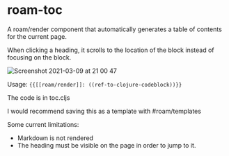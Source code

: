 # roam-toc
A roam/render component that automatically generates a table of contents for the current page.

When clicking a heading, it scrolls to the location of the block instead of focusing on the block.

![Screenshot 2021-03-09 at 21 00 47](https://user-images.githubusercontent.com/41270840/110537409-8c6cb780-811a-11eb-80db-f58fce4fe3cb.png)

Usage:
`{{[[roam/render]]: ((ref-to-clojure-codeblock))}}`

The code is in toc.cljs

I would recommend saving this as a template with #roam/templates

Some current limitations:
- Markdown is not rendered
- The heading must be visible on the page in order to jump to it.
